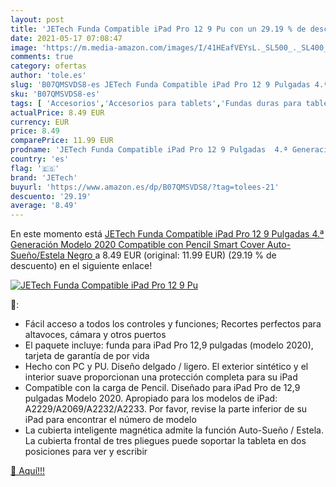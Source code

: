 ```yaml
---
layout: post
title: 'JETech Funda Compatible iPad Pro 12 9 Pu con un 29.19 % de descuento'
date: 2021-05-17 07:08:47
image: 'https://m.media-amazon.com/images/I/41HEafVEYsL._SL500_._SL400_.jpg'
comments: true
category: ofertas
author: 'tole.es'
slug: 'B07QMSVDS8-es JETech Funda Compatible iPad Pro 12 9 Pulgadas 4.ª...'
sku: 'B07QMSVDS8-es'
tags: [ 'Accesorios','Accesorios para tablets','Fundas duras para tablets','Fundas para tablets','Informática','ipad','jetech', ]
actualPrice: 8.49 EUR
currency: EUR
price: 8.49
comparePrice: 11.99 EUR
prodname: 'JETech Funda Compatible iPad Pro 12 9 Pulgadas  4.ª Generación  Modelo 2020   Compatible con Pencil  Smart Cover Auto-Sueño/Estela  Negro '
country: 'es'
flag: '🇪🇸'
brand: 'JETech'
buyurl: 'https://www.amazon.es/dp/B07QMSVDS8/?tag=tolees-21'
descuento: '29.19'
average: '8.49'
---
```


En este momento está [JETech Funda Compatible iPad Pro 12 9 Pulgadas  4.ª Generación  Modelo 2020   Compatible con Pencil  Smart Cover Auto-Sueño/Estela  Negro ](https://www.amazon.es/dp/B07QMSVDS8/?tag=tolees-21) a 8.49 EUR (original: 11.99 EUR) (29.19 %  de descuento) en el siguiente enlace!

[![JETech Funda Compatible iPad Pro 12 9 Pu](https://m.media-amazon.com/images/I/41HEafVEYsL._SL500_._SL400_.jpg)](https://www.amazon.es/dp/B07QMSVDS8/?tag=tolees-21)

🔎:

- Fácil acceso a todos los controles y funciones; Recortes perfectos para altavoces, cámara y otros puertos
- El paquete incluye: funda para iPad Pro 12,9 pulgadas (modelo 2020), tarjeta de garantía de por vida
- Hecho con PC y PU. Diseño delgado / ligero. El exterior sintético y el interior suave proporcionan una protección completa para su iPad
- Compatible con la carga de Pencil. Diseñado para iPad Pro de 12,9 pulgadas Modelo 2020. Apropiado para los modelos de iPad: A2229/A2069/A2232/A2233. Por favor, revise la parte inferior de su iPad para encontrar el número de modelo
- La cubierta inteligente magnética admite la función Auto-Sueño / Estela. La cubierta frontal de tres pliegues puede soportar la tableta en dos posiciones para ver y escribir

[🛒 Aquí!!!](https://www.amazon.es/dp/B07QMSVDS8/?tag=tolees-21)
